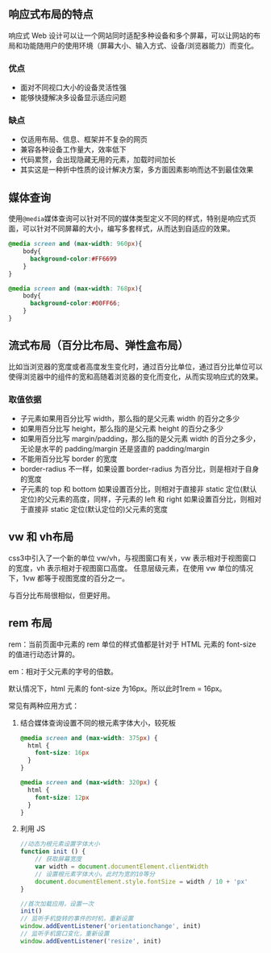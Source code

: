 ## 响应式布局的特点

响应式 Web 设计可以让一个网站同时适配多种设备和多个屏幕，可以让网站的布局和功能随用户的使用环境（屏幕大小、输入方式、设备/浏览器能力）而变化。

### 优点

- 面对不同视口大小的设备灵活性强
- 能够快捷解决多设备显示适应问题

### 缺点

- 仅适用布局、信息、框架并不复杂的网页
- 兼容各种设备工作量大，效率低下
- 代码累赘，会出现隐藏无用的元素，加载时间加长
- 其实这是一种折中性质的设计解决方案，多方面因素影响而达不到最佳效果

## 媒体查询

使用`@media`媒体查询可以针对不同的媒体类型定义不同的样式，特别是响应式页面，可以针对不同屏幕的大小，编写多套样式，从而达到自适应的效果。

``` css
@media screen and (max-width: 960px){
    body{
      background-color:#FF6699
    }
}

@media screen and (max-width: 768px){
    body{
      background-color:#00FF66;
    }
}
```

## 流式布局（百分比布局、弹性盒布局）

比如当浏览器的宽度或者高度发生变化时，通过百分比单位，通过百分比单位可以使得浏览器中的组件的宽和高随着浏览器的变化而变化，从而实现响应式的效果。

### 取值依据

- 子元素如果用百分比写 width，那么指的是父元素 width 的百分之多少
- 如果用百分比写 height，那么指的是父元素 height 的百分之多少
- 如果用百分比写 margin/padding，那么指的是父元素 width 的百分之多少，无论是水平的 padding/margin 还是竖直的 padding/margin
- 不能用百分比写 border 的宽度
- border-radius 不一样，如果设置 border-radius 为百分比，则是相对于自身的宽度
- 子元素的 top 和 bottom 如果设置百分比，则相对于直接非 static 定位(默认定位)的父元素的高度，同样，子元素的 left 和 right 如果设置百分比，则相对于直接非 static 定位(默认定位的)父元素的宽度

## vw 和 vh布局

css3中引入了一个新的单位 vw/vh，与视图窗口有关，vw 表示相对于视图窗口的宽度，vh 表示相对于视图窗口高度。 任意层级元素，在使用 vw 单位的情况下，1vw 都等于视图宽度的百分之一。

与百分比布局很相似，但更好用。

## rem 布局

rem：当前页面中元素的 rem 单位的样式值都是针对于 HTML 元素的 font-size 的值进行动态计算的。

em：相对于父元素的字号的倍数。

 默认情况下，html 元素的 font-size 为16px。所以此时1rem = 16px。

常见有两种应用方式：

1. 结合媒体查询设置不同的根元素字体大小，较死板

   ``` css
   @media screen and (max-width: 375px) {
     html {
       font-size: 16px
     }
   }
   
   @media screen and (max-width: 320px) {
     html {
       font-size: 12px
     }
   }
   ```

2. 利用 JS

   ``` js
   //动态为根元素设置字体大小
   function init () {
       // 获取屏幕宽度
       var width = document.documentElement.clientWidth
       // 设置根元素字体大小。此时为宽的10等分
       document.documentElement.style.fontSize = width / 10 + 'px'
   }
   
   //首次加载应用，设置一次
   init()
   // 监听手机旋转的事件的时机，重新设置
   window.addEventListener('orientationchange', init)
   // 监听手机窗口变化，重新设置
   window.addEventListener('resize', init)
   ```

   